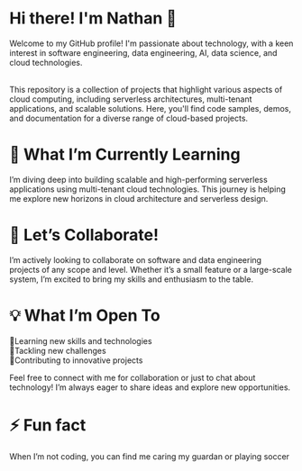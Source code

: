 <h1> Hi there! I'm Nathan 👋 </h1>
Welcome to my GitHub profile! I'm passionate about technology, with a keen interest in software engineering, data engineering, AI, data science, and cloud technologies.
<br/><br/>

This repository is a collection of projects that highlight various aspects of cloud computing, including serverless architectures, multi-tenant applications, and scalable solutions. Here, you'll find code samples, demos, and documentation for a diverse range of cloud-based projects.

<h1> 🌟 What I’m Currently Learning</h1>
I’m diving deep into building scalable and high-performing serverless applications using multi-tenant cloud technologies. This journey is helping me explore new horizons in cloud architecture and serverless design.
<h1> 🤝 Let’s Collaborate!</h1>
I’m actively looking to collaborate on software and data engineering projects of any scope and level. Whether it’s a small feature or a large-scale system, I’m excited to bring my skills and enthusiasm to the table.
<h1> 💡 What I’m Open To</h1>
👀Learning new skills and technologies</br>
👀Tackling new challenges</br>
👀Contributing to innovative projects</br>

Feel free to connect with me for collaboration or just to chat about technology! I’m always eager to share ideas and explore new opportunities.


<h1> ⚡ Fun fact</h1>
When I’m not coding, you can find me caring my guardan or playing soccer

<!---
nfikare/nfikare is a ✨ special ✨ repository because its `README.md` (this file) appears on your GitHub profile.
You can click the Preview link to take a look at your changes.
--->
